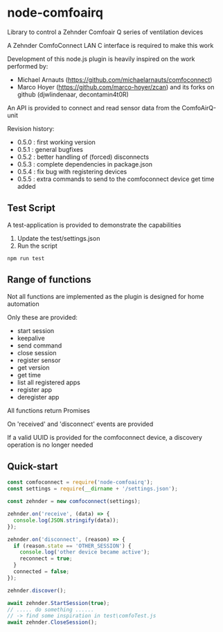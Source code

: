 # node-comfoairq

Library to control a Zehnder Comfoair Q series of ventilation devices

A Zehnder ComfoConnect LAN C interface is required to make this work

Development of this node.js plugin is heavily inspired on the work performed by:
* Michael Arnauts (https://github.com/michaelarnauts/comfoconnect)
* Marco Hoyer (https://github.com/marco-hoyer/zcan) and its forks on github (djwlindenaar, decontamin4t0R)

An API is provided to connect and read sensor data from the ComfoAirQ-unit

Revision history:

* 0.5.0 : first working version
* 0.5.1 : general bugfixes
* 0.5.2 : better handling of (forced) disconnects
* 0.5.3 : complete dependencies in package.json
* 0.5.4 : fix bug with registering devices
* 0.5.5 : extra commands to send to the comfoconnect device
          get time added

## Test Script

A test-application is provided to demonstrate the capabilities

1. Update the test/settings.json
2. Run the script

```
npm run test
```

## Range of functions

Not all functions are implemented as the plugin is designed for home automation

Only these are provided:

* start session
* keepalive
* send command
* close session
* register sensor
* get version
* get time
* list all registered apps
* register app
* deregister app

All functions return Promises

On 'received' and 'disconnect' events are provided

If a valid UUID is provided for the comfoconnect device, a discovery operation is no longer needed

## Quick-start

```javascript
const comfoconnect = require('node-comfoairq');
const settings = require(__dirname + '/settings.json');

const zehnder = new comfoconnect(settings);

zehnder.on('receive', (data) => {
  console.log(JSON.stringify(data));
});

zehnder.on('disconnect', (reason) => {
  if (reason.state == 'OTHER_SESSION') {
    console.log('other device became active');
    reconnect = true;
  }
  connected = false;
});

zehnder.discover();

await zehnder.StartSession(true);
// ..... do something ......
// -> find some inspiration in test\comfoTest.js
await zehnder.CloseSession();

```